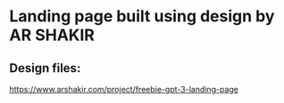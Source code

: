 # Landing page built using design by AR SHAKIR

## Design files:

https://www.arshakir.com/project/freebie-gpt-3-landing-page


